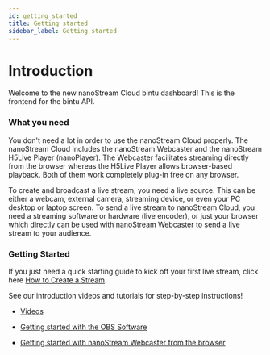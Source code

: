 ```yaml
---
id: getting_started
title: Getting started
sidebar_label: Getting started
---
```


# Introduction

Welcome to the new nanoStream Cloud bintu dashboard!
This is the frontend for the bintu API.

### What you need

You don't need a lot in order to use the nanoStream Cloud properly. The nanoStream Cloud includes the nanoStream Webcaster and the nanoStream H5Live Player (nanoPlayer). The Webcaster facilitates streaming directly from the browser whereas the H5Live Player allows browser-based playback. Both of them work completely plug-in free on any browser.

To create and broadcast a live stream, you need a live source.
This can be either a webcam, external camera, streaming device, or even your PC desktop or laptop screen.
To send a live stream to nanoStream Cloud, you need a streaming software or hardware (live encoder),
or just your browser which directly can be used with nanoStream Webcaster to send a live stream to your audience.

### Getting Started

If you just need a quick starting guide to kick off your first live stream, click here [How to Create a Stream](How_to_Start_a_Stream.md).

See our introduction videos and tutorials for step-by-step instructions!

- [Videos](https://www.nanocosmos.de/blog/videos)

- [Getting started with the OBS Software](https://www.nanocosmos.de/blog/2020/01/how-to-use-obs-as-a-live-encoder-for-your-nanostream/)

- [Getting started with nanoStream Webcaster from the browser](https://www.nanocosmos.de/blog/2019/09/how-to-create-a-livestream-with-our-nanostream-webrtc-application-demo-version/)


